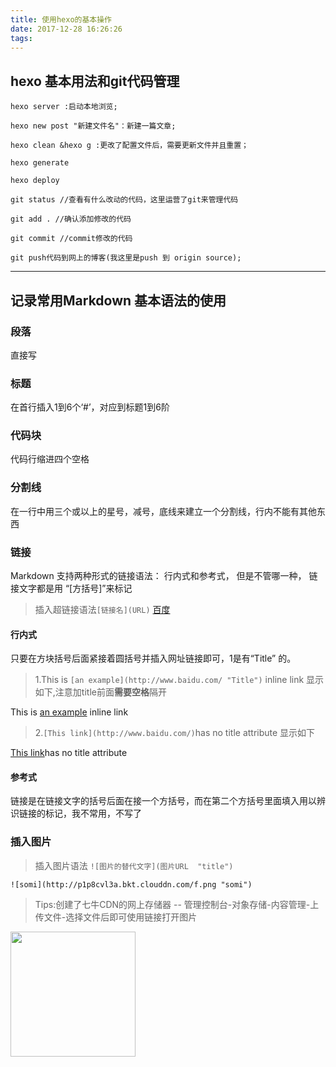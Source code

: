 ```yaml
---
title: 使用hexo的基本操作
date: 2017-12-28 16:26:26
tags:
---
```

## hexo 基本用法和git代码管理 ##

	hexo server :启动本地浏览;

	hexo new post "新建文件名"：新建一篇文章;

	hexo clean &hexo g :更改了配置文件后，需要更新文件并且重置；
	
	hexo generate  

	hexo deploy

	git status //查看有什么改动的代码，这里运营了git来管理代码

	git add . //确认添加修改的代码

	git commit //commit修改的代码

	git push代码到网上的博客(我这里是push 到 origin source);

-----------

## 记录常用Markdown 基本语法的使用

### 段落 

 直接写

### 标题

在首行插入1到6个‘#’，对应到标题1到6阶

### 代码块

代码行缩进四个空格

### 分割线

在一行中用三个或以上的星号，减号，底线来建立一个分割线，行内不能有其他东西

### 链接

Markdown  支持两种形式的链接语法：  行内式和参考式， 但是不管哪一种， 链接文字都是用 “[方括号]”来标记  

>插入超链接语法`[链接名](URL)`  [百度](http://www.baidu.com)  

#### 行内式

只要在方块括号后面紧接着圆括号并插入网址链接即可，1是有“Title” 的。

>1.This is `[an example](http://www.baidu.com/ "Title")` inline link 显示如下,注意加title前面**需要空格**隔开  

This is [an example](http://www.baidu.com/ "Title") inline link 

>2.`[This link](http://www.baidu.com/)`has no title attribute 显示如下  

[This link](http://www.baidu.com/)has no title attribute

#### 参考式

链接是在链接文字的括号后面在接一个方括号，而在第二个方括号里面填入用以辨识链接的标记，我不常用，不写了

### 插入图片

>插入图片语法 ```![图片的替代文字](图片URL  "title")```   

`![somi](http://p1p8cvl3a.bkt.clouddn.com/f.png "somi")`

>Tips:创建了七牛CDN的网上存储器 -- 管理控制台-对象存储-内容管理-上传文件-选择文件后即可使用链接打开图片

<!-- !["bg1"](http://p1p8cvl3a.bkt.clouddn.com/bg1.jpg) -->
<img src="http://p1p8cvl3a.bkt.clouddn.com/bg1.jpg" width="200" height="200">

